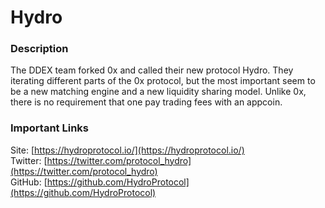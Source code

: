 # Hydro

### Description

The DDEX team forked 0x and called their new protocol Hydro. They iterating different parts of the 0x protocol, but the most important seem to be a new matching engine and a new liquidity sharing model. Unlike 0x, there is no requirement that one pay trading fees with an appcoin.

### Important Links

Site: [https://hydroprotocol.io/](https://hydroprotocol.io/)  
Twitter: [https://twitter.com/protocol_hydro](https://twitter.com/protocol_hydro)  
GitHub: [https://github.com/HydroProtocol](https://github.com/HydroProtocol)
